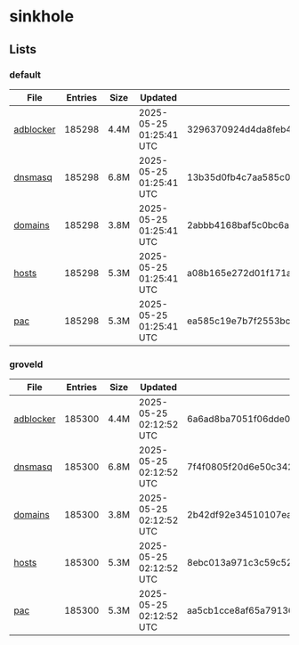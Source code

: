 # sinkhole

## Lists

### default

|File|Entries|Size|Updated|Hash|
|-|-|-|-|-|
|[adblocker](https://raw.githubusercontent.com/groveld/sinkhole/lists/default/adblocker.txt)|185298|4.4M|2025-05-25 01:25:41 UTC|3296370924d4da8feb4d92d60343c7ad8c36fcd885fe2d06d7d4dd4571b041cb|
|[dnsmasq](https://raw.githubusercontent.com/groveld/sinkhole/lists/default/dnsmasq.txt)|185298|6.8M|2025-05-25 01:25:41 UTC|13b35d0fb4c7aa585c029def1c7a65ee7c8dc4e6810bede7216b6c723e833ea1|
|[domains](https://raw.githubusercontent.com/groveld/sinkhole/lists/default/domains.txt)|185298|3.8M|2025-05-25 01:25:41 UTC|2abbb4168baf5c0bc6a5542a9380943a059fcdbf32f52a008c720d58afe954cf|
|[hosts](https://raw.githubusercontent.com/groveld/sinkhole/lists/default/hosts.txt)|185298|5.3M|2025-05-25 01:25:41 UTC|a08b165e272d01f171ae373745f63e073c892b45e744175c36a8fc9393d3dc35|
|[pac](https://raw.githubusercontent.com/groveld/sinkhole/lists/default/pac.txt)|185298|5.3M|2025-05-25 01:25:41 UTC|ea585c19e7b7f2553bcd66cf869eb5da978cfbfad085c870e49ac4312e86ba4c|

### groveld

|File|Entries|Size|Updated|Hash|
|-|-|-|-|-|
|[adblocker](https://raw.githubusercontent.com/groveld/sinkhole/lists/groveld/adblocker.txt)|185300|4.4M|2025-05-25 02:12:52 UTC|6a6ad8ba7051f06dde0df0e80063d08daa53d4b0db9c8fa596837c0a082c32a3|
|[dnsmasq](https://raw.githubusercontent.com/groveld/sinkhole/lists/groveld/dnsmasq.txt)|185300|6.8M|2025-05-25 02:12:52 UTC|7f4f0805f20d6e50c342b131546da2c804dd81a9c44f94bcafa1b45dacff7f83|
|[domains](https://raw.githubusercontent.com/groveld/sinkhole/lists/groveld/domains.txt)|185300|3.8M|2025-05-25 02:12:52 UTC|2b42df92e34510107ea943503d094e687b31a1bf13e8a3029099a0bbf9588f5e|
|[hosts](https://raw.githubusercontent.com/groveld/sinkhole/lists/groveld/hosts.txt)|185300|5.3M|2025-05-25 02:12:52 UTC|8ebc013a971c3c59c52f7e7b3fc170dba2df334209571a3144b2c710eb9091a6|
|[pac](https://raw.githubusercontent.com/groveld/sinkhole/lists/groveld/pac.txt)|185300|5.3M|2025-05-25 02:12:52 UTC|aa5cb1cce8af65a79136a38e912c9b618401b242decc3a4ca11a43a26fbfaaee|
